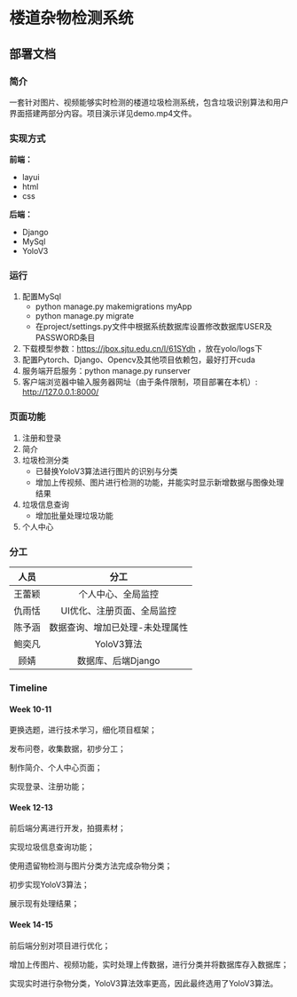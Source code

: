 # 楼道杂物检测系统

## 部署文档

### 简介
一套针对图片、视频能够实时检测的楼道垃圾检测系统，包含垃圾识别算法和用户界面搭建两部分内容。项目演示详见demo.mp4文件。

### 实现方式
**前端：**
* layui
* html
* css

**后端：**
* Django
* MySql
* YoloV3

### 运行

1. 配置MySql
   * python manage.py makemigrations myApp
   * python manage.py migrate
   * 在project/settings.py文件中根据系统数据库设置修改数据库USER及PASSWORD条目
2. 下载模型参数：https://jbox.sjtu.edu.cn/l/61SYdh ，放在yolo/logs下
3. 配置Pytorch、Django、Opencv及其他项目依赖包，最好打开cuda
4. 服务端开启服务：python manage.py runserver
5. 客户端浏览器中输入服务器网址（由于条件限制，项目部署在本机）: http://127.0.0.1:8000/

### 页面功能
1. 注册和登录
2. 简介
3. 垃圾检测分类
   * 已替换YoloV3算法进行图片的识别与分类
   * 增加上传视频、图片进行检测的功能，并能实时显示新增数据与图像处理结果
4. 垃圾信息查询
   * 增加批量处理垃圾功能
5. 个人中心

### 分工
|  人员  |        分工        |
| :------: |:----------------:|
| 王蕾颖 |    个人中心、全局监控     |
| 仇雨恬 |  UI优化、注册页面、全局监控  |
| 陈予涵 | 数据查询、增加已处理-未处理属性 |
| 鲍奕凡 |     YoloV3算法     |
|  顾婧  |   数据库、后端Django   |

### Timeline

#### Week 10-11

更换选题，进行技术学习，细化项目框架；

发布问卷，收集数据，初步分工；

制作简介、个人中心页面；

实现登录、注册功能；

#### Week 12-13

前后端分离进行开发，拍摄素材；

实现垃圾信息查询功能；

使用遗留物检测与图片分类方法完成杂物分类；

初步实现YoloV3算法；

展示现有处理结果；

#### Week 14-15

前后端分别对项目进行优化；

增加上传图片、视频功能，实时处理上传数据，进行分类并将数据库存入数据库；

实现实时进行杂物分类，YoloV3算法效率更高，因此最终选用了YoloV3算法。
